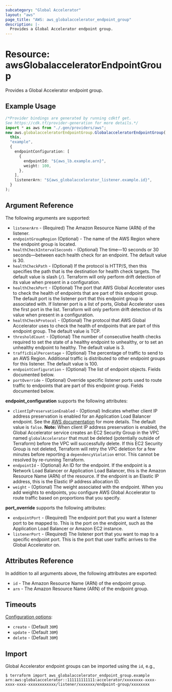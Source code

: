 ```yaml
---
subcategory: "Global Accelerator"
layout: "aws"
page_title: "AWS: aws_globalaccelerator_endpoint_group"
description: |-
  Provides a Global Accelerator endpoint group.
---
```


# Resource: awsGlobalacceleratorEndpointGroup

Provides a Global Accelerator endpoint group.

## Example Usage

```typescript
/*Provider bindings are generated by running cdktf get.
See https://cdk.tf/provider-generation for more details.*/
import * as aws from "./.gen/providers/aws";
new aws.globalacceleratorEndpointGroup.GlobalacceleratorEndpointGroup(
  this,
  "example",
  {
    endpointConfiguration: [
      {
        endpointId: "${aws_lb.example.arn}",
        weight: 100,
      },
    ],
    listenerArn: "${aws_globalaccelerator_listener.example.id}",
  }
);

```

## Argument Reference

The following arguments are supported:

* `listenerArn` - (Required) The Amazon Resource Name (ARN) of the listener.
* `endpointGroupRegion` (Optional) - The name of the AWS Region where the endpoint group is located.
* `healthCheckIntervalSeconds` - (Optional) The time—10 seconds or 30 seconds—between each health check for an endpoint. The default value is 30.
* `healthCheckPath` - (Optional) If the protocol is HTTP/S, then this specifies the path that is the destination for health check targets. The default value is slash (`/`). Terraform will only perform drift detection of its value when present in a configuration.
* `healthCheckPort` - (Optional) The port that AWS Global Accelerator uses to check the health of endpoints that are part of this endpoint group. The default port is the listener port that this endpoint group is associated with. If listener port is a list of ports, Global Accelerator uses the first port in the list.
  Terraform will only perform drift detection of its value when present in a configuration.
* `healthCheckProtocol` - (Optional) The protocol that AWS Global Accelerator uses to check the health of endpoints that are part of this endpoint group. The default value is TCP.
* `thresholdCount` - (Optional) The number of consecutive health checks required to set the state of a healthy endpoint to unhealthy, or to set an unhealthy endpoint to healthy. The default value is 3.
* `trafficDialPercentage` - (Optional) The percentage of traffic to send to an AWS Region. Additional traffic is distributed to other endpoint groups for this listener. The default value is 100.
* `endpointConfiguration` - (Optional) The list of endpoint objects. Fields documented below.
* `portOverride` - (Optional) Override specific listener ports used to route traffic to endpoints that are part of this endpoint group. Fields documented below.

**endpoint\_configuration** supports the following attributes:

* `clientIpPreservationEnabled` - (Optional) Indicates whether client IP address preservation is enabled for an Application Load Balancer endpoint. See the [AWS documentation](https://docs.aws.amazon.com/global-accelerator/latest/dg/preserve-client-ip-address.html) for more details. The default value is `false`.
  **Note:** When client IP address preservation is enabled, the Global Accelerator service creates an EC2 Security Group in the VPC named `globalAccelerator` that must be deleted (potentially outside of Terraform) before the VPC will successfully delete. If this EC2 Security Group is not deleted, Terraform will retry the VPC deletion for a few minutes before reporting a `dependencyViolation` error. This cannot be resolved by re-running Terraform.
* `endpointId` - (Optional) An ID for the endpoint. If the endpoint is a Network Load Balancer or Application Load Balancer, this is the Amazon Resource Name (ARN) of the resource. If the endpoint is an Elastic IP address, this is the Elastic IP address allocation ID.
* `weight` - (Optional) The weight associated with the endpoint. When you add weights to endpoints, you configure AWS Global Accelerator to route traffic based on proportions that you specify.

**port\_override** supports the following attributes:

* `endpointPort` - (Required) The endpoint port that you want a listener port to be mapped to. This is the port on the endpoint, such as the Application Load Balancer or Amazon EC2 instance.
* `listenerPort` - (Required) The listener port that you want to map to a specific endpoint port. This is the port that user traffic arrives to the Global Accelerator on.

## Attributes Reference

In addition to all arguments above, the following attributes are exported:

* `id` - The Amazon Resource Name (ARN) of the endpoint group.
* `arn` - The Amazon Resource Name (ARN) of the endpoint group.

## Timeouts

[Configuration options](https://developer.hashicorp.com/terraform/language/resources/syntax#operation-timeouts):

* `create` - (Default `30M`)
* `update` - (Default `30M`)
* `delete` - (Default `30M`)

## Import

Global Accelerator endpoint groups can be imported using the `id`, e.g.,

```console
$ terraform import aws_globalaccelerator_endpoint_group.example arn:aws:globalaccelerator::111111111111:accelerator/xxxxxxxx-xxxx-xxxx-xxxx-xxxxxxxxxxxx/listener/xxxxxxx/endpoint-group/xxxxxxxx
```
